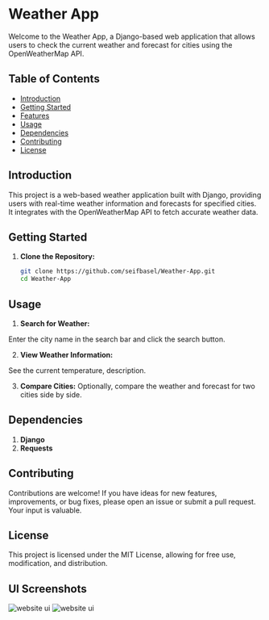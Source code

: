 # Weather App

Welcome to the Weather App, a Django-based web application that allows users to check the current weather and forecast for cities using the OpenWeatherMap API.

## Table of Contents

- [Introduction](#introduction)
- [Getting Started](#getting-started)
- [Features](#features)
- [Usage](#usage)
- [Dependencies](#dependencies)
- [Contributing](#contributing)
- [License](#license)

## Introduction

This project is a web-based weather application built with Django, providing users with real-time weather information and forecasts for specified cities. It integrates with the OpenWeatherMap API to fetch accurate weather data.

## Getting Started

1. **Clone the Repository:**
   ```bash
   git clone https://github.com/seifbasel/Weather-App.git
   cd Weather-App
## Usage
1. **Search for Weather:**

Enter the city name in the search bar and click the search button.

2. **View Weather Information:**

See the current temperature, description.

3. **Compare Cities:**
Optionally, compare the weather and forecast for two cities side by side.

## Dependencies

1. **Django**
2. **Requests**

## Contributing
Contributions are welcome! If you have ideas for new features, improvements, or bug fixes, please open an issue or submit a pull request. Your input is valuable.

## License
This project is licensed under the MIT License, allowing for free use, modification, and distribution.

## UI Screenshots
![website ui](1.png)
![website ui](2.png)
